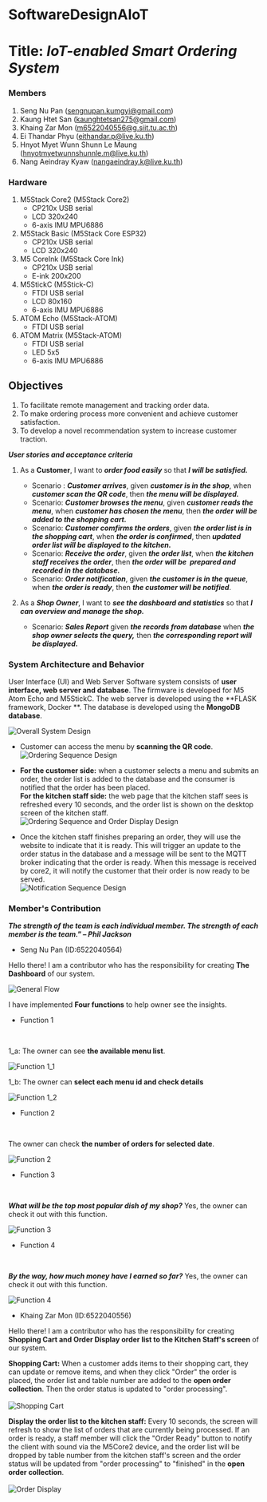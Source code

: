 # SoftwareDesignAIoT
# Title: ***IoT-enabled Smart Ordering System***

### Members
1. Seng Nu Pan (sengnupan.kumgyi@gmail.com)
2. Kaung Htet San (kaunghtetsan275@gmail.com)
3. Khaing Zar Mon (m6522040556@g.siit.tu.ac.th)
4. Ei Thandar Phyu (eithandar.p@live.ku.th)
5. Hnyot Myet Wunn Shunn Le Maung (hnyotmyetwunnshunnle.m@live.ku.th)
6. Nang Aeindray Kyaw (nangaeindray.k@live.ku.th)

### Hardware
1. M5Stack Core2 (M5Stack Core2)
    * CP210x USB serial
    * LCD 320x240
    * 6-axis IMU MPU6886
2. M5Stack Basic (M5Stack Core ESP32)
    * CP210x USB serial
    * LCD 320x240
3. M5 CoreInk (M5Stack Core Ink)
    * CP210x USB serial
    * E-ink 200x200
4. M5StickC (M5Stick-C)
    * FTDI USB serial
    * LCD 80x160
    * 6-axis IMU MPU6886
5. ATOM Echo (M5Stack-ATOM)
    * FTDI USB serial
6. ATOM Matrix (M5Stack-ATOM)
    * FTDI USB serial
    * LED 5x5
    * 6-axis IMU MPU6886

## Objectives
1. To facilitate remote management and tracking order data.
2. To make ordering process more convenient and achieve customer satisfaction.
3. To develop a novel recommendation system to increase customer traction.

***User stories and acceptance criteria***

1. As a **Customer**, I want to ***order food easily*** so that ***I will be satisfied.***
    * Scenario : ***Customer arrives***, given ***customer is in the shop***, when ***customer scan the QR code***, then ***the menu  will be displayed.***
    * Scenario: ***Customer browses the menu***, given ***customer reads the menu***, when ***customer has chosen the menu***, then ***the order will be added to the shopping cart.***
    * Scenario: ***Customer comfirms the orders***, given ***the order list is in the shopping cart***, when ***the order is confirmed***, then ***updated order list will be displayed to the kitchen.***
    * Scenario: ***Receive the order***, given ***the order list***, when ***the kitchen staff receives the order***, then ***the order will be  prepared and recorded in the database.***
    * Scenario: ***Order notification***, given ***the customer is in the queue***, when ***the order is ready***, then ***the customer will be notified***.

2. As a ***Shop Owner***, I want to ***see the dashboard and statistics*** so that ***I can overview and manage the shop.***
    * Scenario: ***Sales Report*** given ***the records from database*** when ***the shop owner selects the query,*** then ***the corresponding report will be displayed.***
    

### System Architecture and Behavior

User Interface (UI) and Web Server
Software system consists of **user interface, web server and database**. The firmware is developed for M5 Atom Echo and M5StickC. The web server is developed using the **FLASK framework, Docker **. The database is developed using the **MongoDB database**.

![Overall System Design](/images/OverallArchitecture.jpg)

* Customer can access the menu by **scanning the QR code**.
![Ordering Sequence Design](/images/UserStories1_1.jpg)

* **For the customer side:** when a customer selects a menu and submits an order, the order list is added to the database and the consumer is notified that the order has been placed. <br>
**For the kitchen staff side:** the web page that the kitchen staff sees is refreshed every 10 seconds, and the order list is shown on the desktop screen of the kitchen staff. <br>
![Ordering Sequence and Order Display Design](/images/userstories_1_2&3.jpg)

* Once the kitchen staff finishes preparing an order, they will use the website to indicate that it is ready. This will trigger an update to the order status in the database and a message will be sent to the MQTT broker indicating that the order is ready. When this message is received by core2, it will notify the customer that their order is now ready to be served. <br>
![Notification Sequence Design](/images/userstories1_5_notifycustomer.png)

<!-- * The business owner can **review the sales record and update the menu** when the demand changes. -->
<!-- ![Statistic Sequence Design](/images/statistic_seq.jpg) -->


### Member's Contribution 
***The strength of the team is each individual member. The strength of each member is the team." – Phil Jackson***
* Seng Nu Pan (ID:6522040564) 


Hello there! I am a contributor who has the responsibility for creating **The Dashboard** of our system. <br>


![General Flow](/images/pan_1.png)

I have implemented **Four functions** to help owner see the insights.
<br>

* Function 1
<br>

1_a: The owner can see **the available menu list**.
<br>

![Function 1_1](/images/pan_fun1_1.png)
<br>

1_b: The owner can **select each menu id and check details**
<br>

![Function 1_2](/images/pan_fun1_2.png)
<br>

* Function 2
<br>

The owner can check **the number of orders for selected date**.
<br>

![Function 2](/images/pan_fun2.png)
<br>

* Function 3
<br>

***What will be the top most popular dish of my shop?*** Yes, the owner can check it out with this function.
<br>

![Function 3](/images/pan_fun3.png)
<br>

* Function 4
<br>

***By the way, how much money have I earned so far?*** Yes, the owner can check it out with this function.
<br>

![Function 4](/images/pan_fun4.png)
<br>

* Khaing Zar Mon (ID:6522040556) 


Hello there! I am a contributor who has the responsibility for creating **Shopping Cart and Order Display order list to the Kitchen Staff's screen** of our system. <br>

**Shopping Cart:** When a customer adds items to their shopping cart, they can update or remove items, and when they click "Order" the order is placed, the order list and table number are added to the **open order collection**. Then the order status is updated to "order processing".<br><br>
![Shopping Cart](/images/Khaing_ShoppingCart.jpg)

**Display the order list to the kitchen staff:** Every 10 seconds, the screen will refresh to show the list of orders that are currently being processed. If an order is ready, a staff member will click the "Order Ready" button to notify the client with sound via the M5Core2 device, and the order list will be dropped by table number from the kitchen staff's screen and the order status will be updated from "order processing" to "finished" in the **open order collection**. <br><br>
![Order Display](/images/Khaing_OrderDisplay.jpg)
